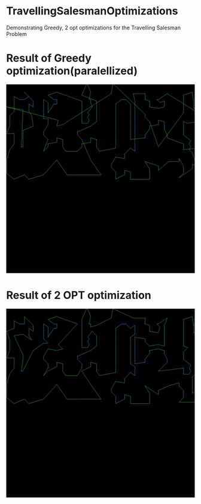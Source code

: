 # TravellingSalesmanOptimizations
 Demonstrating Greedy, 2 opt optimizations for the Travelling Salesman Problem
# Result of Greedy optimization(paralellized)
![GREEDY](https://raw.githubusercontent.com/BNandor/TravellingSalesmanOptimizations/master/img/GREEDY.jpg)
# Result of 2 OPT optimization
![2OPT](https://raw.githubusercontent.com/BNandor/TravellingSalesmanOptimizations/master/img/2OPT.jpg)
